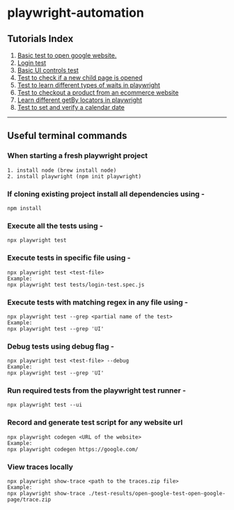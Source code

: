 # playwright-automation

## Tutorials Index 
1. [Basic test to open google website.](tests/open-google-test.spec.js)
2. [Login test](tests/login-test.spec.js)
3. [Basic UI controls test](tests/login-page-practice/ui-controls-test.spec.js)
4. [Test to check if a new child page is opened](tests/login-page-practice/child-page-test.spec.js)
5. [Test to learn different types of waits in playwright](tests/client-app-tests/adding-waits-test.spec.js)
6. [Test to checkout a product from an ecommerce website](tests/client-app-tests/checkout-test.spec.js)
7. [Learn different getBy locators in playwright](tests/getby-locators-test.spec.js)
8. [Test to set and verify a calendar date](tests/Calendar.spec.js)

<hr/>

## Useful terminal commands 
### When starting a fresh playwright project 
    1. install node (brew install node)
    2. install playwright (npm init playwright)

### If cloning existing project install all dependencies using - 
    npm install

### Execute all the tests using - 
    npx playwright test 

### Execute tests in specific file using - 
    npx playwright test <test-file>
    Example: 
    npx playwright test tests/login-test.spec.js

### Execute tests with matching regex in any file using - 
    npx playwright test --grep <partial name of the test>
    Example: 
    npx playwright test --grep 'UI'

### Debug tests using debug flag - 
    npx playwright test <test-file> --debug 
    Example: 
    npx playwright test --grep 'UI'

### Run required tests from the playwright test runner - 
    npx playwright test --ui 

### Record and generate test script for any website url 
    npx playwright codegen <URL of the website>
    Example: 
    npx playwright codegen https://google.com/

### View traces locally 
    npx playwright show-trace <path to the traces.zip file>
    Example: 
    npx playwright show-trace ./test-results/open-google-test-open-google-page/trace.zip